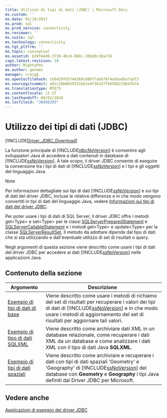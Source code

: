 ```yaml
---
title: Utilizzo di tipi di dati (JDBC) | Microsoft Docs
ms.custom: ''
ms.date: 01/19/2017
ms.prod: sql
ms.prod_service: connectivity
ms.reviewer: ''
ms.suite: sql
ms.technology: connectivity
ms.tgt_pltfrm: ''
ms.topic: conceptual
ms.assetid: b39f44d0-3710-4bc6-880c-35bd8c10a734
caps.latest.revision: 18
author: MightyPen
ms.author: genemi
manager: craigg
ms.openlocfilehash: cb8429fd5746369c080f7abb78f4a56adba7ad73
ms.sourcegitcommit: e02c28b0b59531bb2e4f361d7f4950b21904fb74
ms.translationtype: MTE75
ms.contentlocale: it-IT
ms.lasthandoff: 08/02/2018
ms.locfileid: "39456293"
---
```

# <a name="working-with-data-types-jdbc"></a>Utilizzo dei tipi di dati (JDBC)

[!INCLUDE[Driver_JDBC_Download](../../includes/driver_jdbc_download.md)]

La funzione principale di [!INCLUDE[jdbcNoVersion](../../includes/jdbcnoversion_md.md)] è consentire agli sviluppatori Java di accedere a dati contenuti in database di [!INCLUDE[ssNoVersion](../../includes/ssnoversion_md.md)]. A tale scopo, il driver JDBC consente di eseguire la conversione tra i tipi di dati di [!INCLUDE[ssNoVersion](../../includes/ssnoversion_md.md)] e i tipi e gli oggetti del linguaggio Java.  
  
> [!NOTE]  
> Per informazioni dettagliate sui tipi di dati [!INCLUDE[ssNoVersion](../../includes/ssnoversion_md.md)] e sui tipi di dati del driver JDBC, incluse le relative differenze e in che modo vengono convertiti in tipi di dati del linguaggio Java, vedere [Informazioni sui tipi di dati del driver JDBC](../../connect/jdbc/understanding-the-jdbc-driver-data-types.md).  
  
Per poter usare i tipi di dati di SQL Server, il driver JDBC offre i metodi get\<Type> e set\<Type> per le classi [SQLServerPreparedStatement](../../connect/jdbc/reference/sqlserverpreparedstatement-class.md) e [SQLServerCallableStatement](../../connect/jdbc/reference/sqlservercallablestatement-class.md) e i metodi get\<Type> e update\<Type> per la classe [SQLServerResultSet](../../connect/jdbc/reference/sqlserverresultset-class.md). Il metodo da adottare dipende dal tipo di dati che si sta utilizzando e dall'eventuale utilizzo di set di risultati o query.  
  
Negli argomenti di questa sezione viene descritto come usare i tipi di dati del driver JDBC per accedere ai dati [!INCLUDE[ssNoVersion](../../includes/ssnoversion_md.md)] nelle applicazioni Java.  
  
## <a name="in-this-section"></a>Contenuto della sezione  
  
|Argomento|Descrizione|  
|-----------|-----------------|  
|[Esempio di tipi di dati di base](../../connect/jdbc/basic-data-types-sample.md)|Viene descritto come usare i metodi di richiamo del set di risultati per recuperare i valori dei tipi di dati di [!INCLUDE[ssNoVersion](../../includes/ssnoversion_md.md)] e in che modo usare i metodi di aggiornamento del set di risultati per aggiornare tali valori.|  
|[Esempio di tipo di dati SQLXML](../../connect/jdbc/sqlxml-data-type-sample.md)|Viene descritto come archiviare dati XML in un database relazionale, come recuperare i dati XML da un database e come analizzare i dati XML con il tipo di dati Java **SQLXML**.|  
|[Esempio di tipi di dati spaziali](../../connect/jdbc/spatial-data-types-sample.md)|Viene descritto come archiviare e recuperare i dati con tipi di dati spaziali 'Geometry' e 'Geography' di [!INCLUDE[ssNoVersion](../../includes/ssnoversion_md.md)] del database con **Geometry** e **Geography** i tipi Java definiti dal Driver JDBC per Microsoft.|

## <a name="see-also"></a>Vedere anche

[Applicazioni di esempio del driver JDBC](../../connect/jdbc/sample-jdbc-driver-applications.md)  
